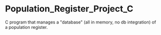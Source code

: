# Population_Register_Project_C
C program that manages a "database" (all in memory, no db integration) of a population register.
